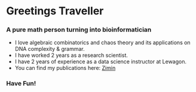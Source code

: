 # Greetings Traveller

### A pure math person turning into bioinformatician

- I love algebraic combinatorics and chaos theory and its applications on DNA complexity & grammar.
- I have worked 2 years as a research scientist.
- I have 2 years of experience as a data science instructor at Lewagon.
- You can find my publications here: [Zimin](https://arxiv.org/abs/2410.13004)


### Have Fun!
